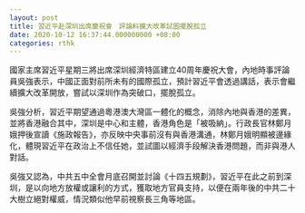 ```yaml
---
layout: post
title: 習近平赴深圳出席慶祝會　評論料擴大改革試圖擺脫孤立
date: 2020-10-12 16:37:44.000000000 +08:00
categories: rthk
---
```


國家主席習近平星期三將出席深圳經濟特區建立40周年慶祝大會，內地時事評論員吳強表示，中國正面對前所未有的國際孤立，預計習近平會透過講話，表示會繼續擴大改革開放，嘗試以深圳作為突破口，擺脫孤立。

吳強分析，習近平期望通過粵港澳大灣區一體化的概念，消除內地與香港的差異，並將香港融合其中，深圳是中心和主體，香港角色是「被吸納」。行政長官林鄭月娥押後宣讀《施政報告》，亦反映中央事前沒有與香港溝通，林鄭月娥明顯被邊緣化，體現習近平在政治上不信任她，並試圖以經濟手段解決香港問題，而非與港人對話。

吳強又認為，中共五中全會月底召開並討論《十四五規劃》，習近平在此之前到深圳，是以向地方放權或讓利的方式，獲取地方官員支持，以便在兩年後的中共二十大樹立絕對權威，情況類似他早前視察長三角等地區。
